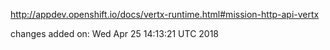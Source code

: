http://appdev.openshift.io/docs/vertx-runtime.html#mission-http-api-vertx

 
 changes added on: Wed Apr 25 14:13:21 UTC 2018